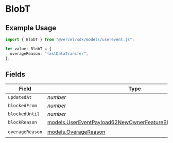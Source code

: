 # BlobT

## Example Usage

```typescript
import { BlobT } from "@vercel/sdk/models/userevent.js";

let value: BlobT = {
  overageReason: "fastDataTransfer",
};
```

## Fields

| Field                                                                                                                                | Type                                                                                                                                 | Required                                                                                                                             | Description                                                                                                                          |
| ------------------------------------------------------------------------------------------------------------------------------------ | ------------------------------------------------------------------------------------------------------------------------------------ | ------------------------------------------------------------------------------------------------------------------------------------ | ------------------------------------------------------------------------------------------------------------------------------------ |
| `updatedAt`                                                                                                                          | *number*                                                                                                                             | :heavy_minus_sign:                                                                                                                   | N/A                                                                                                                                  |
| `blockedFrom`                                                                                                                        | *number*                                                                                                                             | :heavy_minus_sign:                                                                                                                   | N/A                                                                                                                                  |
| `blockedUntil`                                                                                                                       | *number*                                                                                                                             | :heavy_minus_sign:                                                                                                                   | N/A                                                                                                                                  |
| `blockReason`                                                                                                                        | [models.UserEventPayload62NewOwnerFeatureBlocksBlobBlockReason](../models/usereventpayload62newownerfeatureblocksblobblockreason.md) | :heavy_minus_sign:                                                                                                                   | N/A                                                                                                                                  |
| `overageReason`                                                                                                                      | [models.OverageReason](../models/overagereason.md)                                                                                   | :heavy_check_mark:                                                                                                                   | N/A                                                                                                                                  |